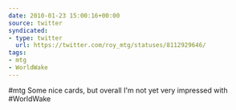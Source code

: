 ```yaml
---
date: 2010-01-23 15:00:16+00:00
source: twitter
syndicated:
- type: twitter
  url: https://twitter.com/roy_mtg/statuses/8112929646/
tags:
- mtg
- WorldWake
---
```


#mtg Some nice cards, but overall I'm not yet very impressed with #WorldWake